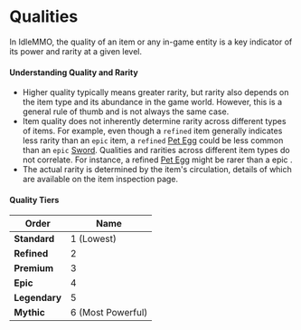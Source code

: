 # Qualities

In IdleMMO, the quality of an item or any in-game entity is a key indicator of its power and rarity at a given level.

#### Understanding Quality and Rarity
- Higher quality typically means greater rarity, but rarity also depends on the item type and its abundance in the game world. However, this is a general rule of thumb and is not always the same case.
- Item quality does not inherently determine rarity across different types of items. For example, even though a `refined` item generally indicates less rarity than an `epic` item, a `refined` [Pet Egg](/wiki/items-and-pets/item-types) could be less common than an `epic` [Sword](/wiki/items-and-pets/item-types).
Qualities and rarities across different item types do not correlate. For instance, a refined [Pet Egg](/wiki/items-and-pets/item-types) might be rarer than a epic .
- The actual rarity is determined by the item's circulation, details of which are available on the item inspection page.

#### Quality Tiers

| Order        | Name       |
| ----------   | --------   |
| __<span class="quality:standard:text">Standard</span>__ | 1 (Lowest) |
| __<span class="quality:refined:text">Refined</span>__ | 2  |
| __<span class="quality:premium:text">Premium</span>__ | 3  |
| __<span class="quality:epic:text">Epic</span>__ | 4  |
| __<span class="quality:legendary:text">Legendary</span>__ | 5  |
| __<span class="quality:mythic:text">Mythic</span>__ | 6 (Most Powerful)   |